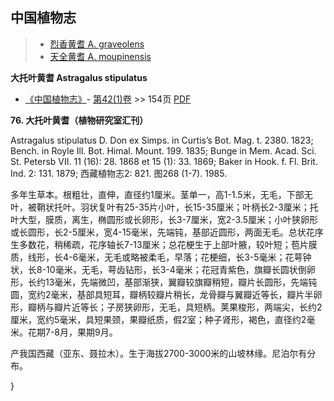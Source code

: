 
## 中国植物志

> * [烈香黄耆  A.  graveolens](Astragalus-graveolens-烈香黄耆.md)
> * [天全黄耆  A.  moupinensis](Astragalus-moupinensis-天全黄耆.md)


**大托叶黄耆 Astragalus stipulatus**

* [《中国植物志》](http://www.iplant.cn/frps)- [第42(1)卷](http://www.iplant.cn/frps/vol/42(1)) >> 154页 [PDF](http://www.iplant.cn/frps/pdf/42(1)/154.pdf)


**76. 大托叶黄耆（植物研究室汇刊）**

Astragalus stipulatus D. Don ex Simps. in Curtis’s Bot. Mag. t. 2380. 1823; Bench. in Royle Ill. Bot. Himal. Mount. 199. 1835; Bunge in Mem. Acad. Sci. St. Petersb VII. 11 (16): 28. 1868 et 15 (1): 33. 1869; Baker in Hook. f. Fl. Brit. Ind. 2: 131. 1879; 西藏植物志2: 821. 图268 (1-7). 1985.

多年生草本。根粗壮，直伸，直径约1厘米。茎单一，高1-1.5米，无毛，下部无叶，被鞘状托叶。羽状复叶有25-35片小叶，长15-35厘米；叶柄长2-3厘米；托叶大型，膜质，离生，椭圆形或长卵形，长3-7厘米，宽2-3.5厘米；小叶狭卵形或长圆形，长2-5厘米，宽4-15毫米，先端钝，基部近圆形，两面无毛。总状花序生多数花，稍稀疏，花序轴长7-13厘米；总花梗生于上部叶腋，较叶短；苞片膜质，线形，长4-6毫米，无毛或略被柔毛，早落；花梗细，长3-5毫米；花萼钟状，长8-10毫米，无毛，萼齿钻形，长3-4毫米；花冠青紫色，旗瓣长圆状倒卵形，长约13毫米，先端微凹，基部渐狭，翼瓣较旗瓣稍短，瓣片长圆形，先端钝圆，宽约2毫米，基部具短耳，瓣柄较瓣片稍长，龙骨瓣与翼瓣近等长，瓣片半卵形，瓣柄与瓣片近等长；子房狭卵形，无毛，具短柄。荚果梭形，两端尖，长约2厘米，宽约5毫米，具短果颈，果瓣纸质，假2室；种子肾形，褐色，直径约2毫米。花期7-8月，果期9月。

产我国西藏（亚东、聂拉木）。生于海拔2700-3000米的山坡林缘。尼泊尔有分布。

}